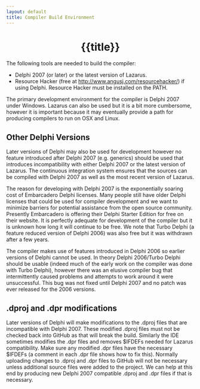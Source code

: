 ```yaml
---
layout: default
title: Compiler Build Environment
---
```


<h1><center>{{title}}</center></h1>

The following tools are needed to build the compiler:

- Delphi 2007 (or later) or the latest version of Lazarus.
- Resource Hacker (free at http://www.angusj.com/resourcehacker/) if using Delphi.  Resource Hacker must be installed on the PATH.

The primary development environment for the compiler is Delphi 2007 under Windows.  Lazarus can  also be used but it is a bit more cumbersome, however it is important because it may eventually provide a path for producing compilers to run on OSX and Linux.

## Other Delphi Versions

Later versions of Delphi may also be used for development however no feature introduced after Delphi 2007 (e.g. generics) should be used that introduces incompatibility with either Delphi 2007 or the latest version of Lazarus.  The continuous integration system ensures that the sources can be compiled with Delphi 2007 as well as the most recent version of Lazarus.  

The reason for developing with Delphi 2007 is the exponentially soaring cost of Embarcadero Delphi licenses.  Many people still have older Delphi licenses that could be used for compiler development and we want to minimize barriers for potential assistance from the open source community.  Presently Embarcadero is offering their Delphi Starter Edition for free on their website.  It is perfectly adequate for development of the compiler but it is unknown how long it will continue to be free.  We note that Turbo Delphi (a feature reduced version of Delphi 2006) was also free but it was withdrawn after a few years.  

The compiler makes use of features introduced in Delphi 2006 so earlier versions of Delphi cannot be used.  In theory Delphi 2006/Turbo Delphi should be usable (indeed much of the early work on the compiler was done with Turbo Delphi), however there was an elusive compiler bug that intermittently caused problems and attempts to work around it were unsuccessful.  This bug was not fixed until Delphi 2007 and no patch was ever released for the 2006 versions.

## .dproj and .dpr modifications

Later versions of Delphi will make modifications to the .dproj files that are incompatible with Delphi 2007.  These modified .dproj files must not be checked back into GitHub as that will break the build.  Similarly the IDE sometimes modifies the .dpr files and removes $IFDEFs needed for Lazarus compatibility.  Make sure any modified .dpr files have the necessary $IFDEFs (a comment in each .dpr file shows how to fix this).  Normally uploading changes to .dproj and .dpr files to GitHub will not be necessary unless additional source files were added to the project.  We can help at this end by producing new Delphi 2007 compatible .dproj and .dpr files if that is necessary.





